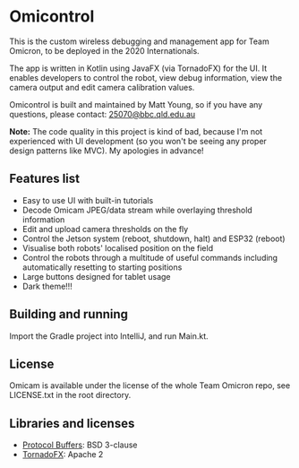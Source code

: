 # Omicontrol

This is the custom wireless debugging and management app for Team Omicron, to be deployed in the 2020 Internationals.

The app is written in Kotlin using JavaFX (via TornadoFX) for the UI. It enables developers to control the robot, view
debug information, view the camera output and edit camera calibration values.

Omicontrol is built and maintained by Matt Young, so if you have any questions, please contact: 25070@bbc.qld.edu.au

**Note:** The code quality in this project is kind of bad, because I'm not experienced with UI development (so you
won't be seeing any proper design patterns like MVC). My apologies in advance!

## Features list
- Easy to use UI with built-in tutorials
- Decode Omicam JPEG/data stream while overlaying threshold information
- Edit and upload camera thresholds on the fly
- Control the Jetson system (reboot, shutdown, halt) and ESP32 (reboot)
- Visualise both robots' localised position on the field
- Control the robots through a multitude of useful commands including automatically resetting to starting positions
- Large buttons designed for tablet usage
- Dark theme!!!

## Building and running
Import the Gradle project into IntelliJ, and run Main.kt.

## License
Omicam is available under the license of the whole Team Omicron repo, see LICENSE.txt in the root directory. 

## Libraries and licenses
- [Protocol Buffers](https://github.com/protocolbuffers/protobuf): BSD 3-clause
- [TornadoFX](https://github.com/edvin/tornadofx): Apache 2
